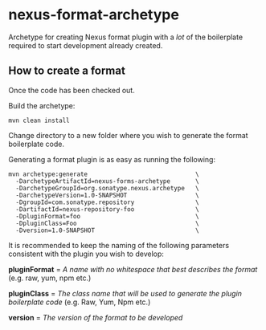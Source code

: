 # nexus-format-archetype
Archetype for creating Nexus format plugin with a _lot_ of the boilerplate required to start development already created.

## How to create a format
Once the code has been checked out.

Build the archetype:

    mvn clean install

Change directory to a new folder where you wish to generate the format boilerplate code.
 
Generating a format plugin is as easy as running the following:
     
    mvn archetype:generate                              \ 
      -DarchetypeArtifactId=nexus-forms-archetype       \
      -DarchetypeGroupId=org.sonatype.nexus.archetype   \
      -DarchetypeVersion=1.0-SNAPSHOT                   \
      -DgroupId=com.sonatype.repository                 \
      -DartifactId=nexus-repository-foo                 \
      -DpluginFormat=foo                                \
      -DpluginClass=Foo                                 \
      -Dversion=1.0-SNAPSHOT                            \

It is recommended to keep the naming of the following parameters consistent with the plugin you wish to develop:

**pluginFormat** = _A name with no whitespace that best describes the format_ (e.g. raw, yum, npm etc.)

**pluginClass** = _The class name that will be used to generate the plugin boilerplate code_ (e.g. Raw, Yum, Npm etc.)

**version** = _The version of the format to be developed_      
